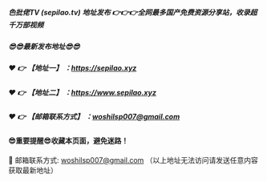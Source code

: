 ##### 色批佬TV (sepilao.tv) 地址发布 👉👉👉全网最多国产免费资源分享站，收录超千万部视频

##### 😎😎最新发布地址😎😎

##### ❤️ 👉 【地址一】 ：https://sepilao.xyz

##### ❤️ 👉 【地址二】 ：https://www.sepilao.xyz

##### ❤️ 👉 【邮箱联系方式】 ：woshilsp007@gmail.com

#### 😎重要提醒😎收藏本页面，避免迷路！


📧 邮箱联系方式: woshilsp007@gmail.com （以上地址无法访问请发送任意内容获取最新地址）
